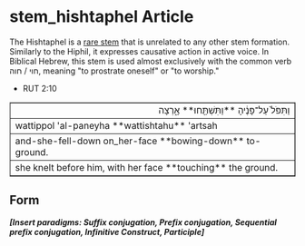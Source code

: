 # stem_hishtaphel Article
The Hishtaphel is a [rare stem](https://git.door43.org/Door43/en-uhg/src/master/content/stem/02.md#uncommon-stems) that is unrelated to any other stem formation.  Similarly to the Hiphil, it expresses causative action in active voice.  In Biblical Hebrew, this stem is used almost exclusively with the common verb חוי / חוה, meaning "to prostrate oneself" or "to worship."

* RUT 2:10
<table border="1" class="docutils">
<colgroup>
<col width="100%" />
</colgroup>
<tbody valign="top">
<tr class="row-odd" align="right"><td>וַתִּפֹּל֙ עַל־פָּנֶ֔יהָ **וַתִּשְׁתַּ֖חוּ** אָ֑רְצָה</td>
</tr>
<tr class="row-even"><td>wattippol 'al-paneyha **wattishtahu** 'artsah</td>
</tr>
<tr class="row-odd"><td>and-she-fell-down on_her-face **bowing-down** to-ground.</td>
</tr>
<tr class="row-even"><td>she knelt before him, with her face **touching** the ground.</td>
</tr>
</tbody>
</table>

## Form
***[Insert paradigms: Suffix conjugation, Prefix conjugation, Sequential prefix conjugation, Infinitive Construct, Participle]***